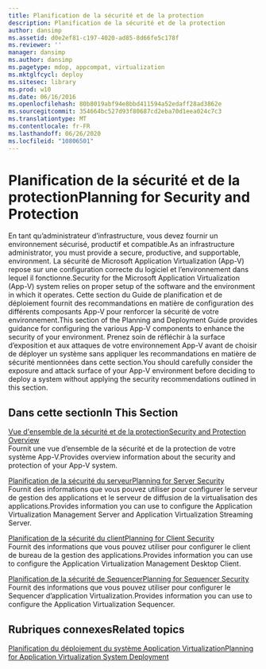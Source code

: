 ```yaml
---
title: Planification de la sécurité et de la protection
description: Planification de la sécurité et de la protection
author: dansimp
ms.assetid: d0e2ef81-c197-4020-ad85-8d66fe5c178f
ms.reviewer: ''
manager: dansimp
ms.author: dansimp
ms.pagetype: mdop, appcompat, virtualization
ms.mktglfcycl: deploy
ms.sitesec: library
ms.prod: w10
ms.date: 06/16/2016
ms.openlocfilehash: 80b8019abf94e8bbd411594a52edaff28ad3862e
ms.sourcegitcommit: 354664bc527d93f80687cd2eba70d1eea024c7c3
ms.translationtype: MT
ms.contentlocale: fr-FR
ms.lasthandoff: 06/26/2020
ms.locfileid: "10806501"
---
```

# <span data-ttu-id="13718-103">Planification de la sécurité et de la protection</span><span class="sxs-lookup"><span data-stu-id="13718-103">Planning for Security and Protection</span></span>


<span data-ttu-id="13718-104">En tant qu’administrateur d’infrastructure, vous devez fournir un environnement sécurisé, productif et compatible.</span><span class="sxs-lookup"><span data-stu-id="13718-104">As an infrastructure administrator, you must provide a secure, productive, and supportable, environment.</span></span> <span data-ttu-id="13718-105">La sécurité de Microsoft Application Virtualization (App-V) repose sur une configuration correcte du logiciel et l’environnement dans lequel il fonctionne.</span><span class="sxs-lookup"><span data-stu-id="13718-105">Security for the Microsoft Application Virtualization (App-V) system relies on proper setup of the software and the environment in which it operates.</span></span> <span data-ttu-id="13718-106">Cette section du Guide de planification et de déploiement fournit des recommandations en matière de configuration des différents composants App-V pour renforcer la sécurité de votre environnement.</span><span class="sxs-lookup"><span data-stu-id="13718-106">This section of the Planning and Deployment Guide provides guidance for configuring the various App-V components to enhance the security of your environment.</span></span> <span data-ttu-id="13718-107">Prenez soin de réfléchir à la surface d’exposition et aux attaques de votre environnement App-V avant de choisir de déployer un système sans appliquer les recommandations en matière de sécurité mentionnées dans cette section.</span><span class="sxs-lookup"><span data-stu-id="13718-107">You should carefully consider the exposure and attack surface of your App-V environment before deciding to deploy a system without applying the security recommendations outlined in this section.</span></span>

## <span data-ttu-id="13718-108">Dans cette section</span><span class="sxs-lookup"><span data-stu-id="13718-108">In This Section</span></span>


<a href="" id="security-and-protection-overview"></a>[<span data-ttu-id="13718-109">Vue d'ensemble de la sécurité et de la protection</span><span class="sxs-lookup"><span data-stu-id="13718-109">Security and Protection Overview</span></span>](security-and-protection-overview.md)  
<span data-ttu-id="13718-110">Fournit une vue d’ensemble de la sécurité et de la protection de votre système App-V.</span><span class="sxs-lookup"><span data-stu-id="13718-110">Provides overview information about the security and protection of your App-V system.</span></span>

<a href="" id="planning-for-server-security"></a>[<span data-ttu-id="13718-111">Planification de la sécurité du serveur</span><span class="sxs-lookup"><span data-stu-id="13718-111">Planning for Server Security</span></span>](planning-for-server-security.md)  
<span data-ttu-id="13718-112">Fournit des informations que vous pouvez utiliser pour configurer le serveur de gestion des applications et le serveur de diffusion de la virtualisation des applications.</span><span class="sxs-lookup"><span data-stu-id="13718-112">Provides information you can use to configure the Application Virtualization Management Server and Application Virtualization Streaming Server.</span></span>

<a href="" id="planning-for-client-security"></a>[<span data-ttu-id="13718-113">Planification de la sécurité du client</span><span class="sxs-lookup"><span data-stu-id="13718-113">Planning for Client Security</span></span>](planning-for-client-security.md)  
<span data-ttu-id="13718-114">Fournit des informations que vous pouvez utiliser pour configurer le client de bureau de la gestion des applications.</span><span class="sxs-lookup"><span data-stu-id="13718-114">Provides information you can use to configure the Application Virtualization Management Desktop Client.</span></span>

<a href="" id="planning-for-sequencer-security"></a>[<span data-ttu-id="13718-115">Planification de la sécurité de Sequencer</span><span class="sxs-lookup"><span data-stu-id="13718-115">Planning for Sequencer Security</span></span>](planning-for-sequencer-security.md)  
<span data-ttu-id="13718-116">Fournit des informations que vous pouvez utiliser pour configurer le Sequencer d’application Virtualization.</span><span class="sxs-lookup"><span data-stu-id="13718-116">Provides information you can use to configure the Application Virtualization Sequencer.</span></span>

## <span data-ttu-id="13718-117">Rubriques connexes</span><span class="sxs-lookup"><span data-stu-id="13718-117">Related topics</span></span>


[<span data-ttu-id="13718-118">Planification du déploiement du système Application Virtualization</span><span class="sxs-lookup"><span data-stu-id="13718-118">Planning for Application Virtualization System Deployment</span></span>](planning-for-application-virtualization-system-deployment.md)

 

 





